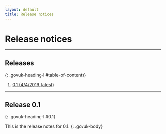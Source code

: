```yaml
---
layout: default
title: Release notices
---
```

<h1 class="govuk-heading-xl">Release notices</h1>

<hr class="govuk-section-break govuk-section-break--xl govuk-section-break--visible">

## Releases
{: .govuk-heading-l #table-of-contents}

<ol class="govuk-list govuk-list--number">
  <li><a class="govuk-link" href="#0.1">0.1 (4/4/2019, latest)</a></li>
</ol>

<hr class="govuk-section-break govuk-section-break--xl govuk-section-break--visible">

## Release 0.1
{: .govuk-heading-l #0.1}

This is the release notes for 0.1.
{: .govuk-body}
